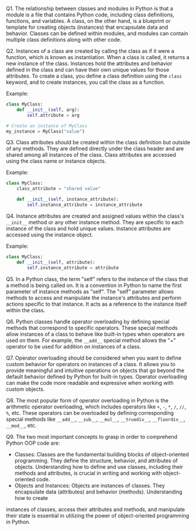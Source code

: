 Q1. The relationship between classes and modules in Python is that a module is a file that contains Python code, including class definitions, functions, and variables. A class, on the other hand, is a blueprint or template for creating objects (instances) that encapsulate data and behavior. Classes can be defined within modules, and modules can contain multiple class definitions along with other code.

Q2. Instances of a class are created by calling the class as if it were a function, which is known as instantiation. When a class is called, it returns a new instance of the class. Instances hold the attributes and behavior defined in the class and can have their own unique values for those attributes. To create a class, you define a class definition using the `class` keyword, and to create instances, you call the class as a function.

Example:
```python
class MyClass:
    def __init__(self, arg):
        self.attribute = arg

# Create an instance of MyClass
my_instance = MyClass("value")
```

Q3. Class attributes should be created within the class definition but outside of any methods. They are defined directly under the class header and are shared among all instances of the class. Class attributes are accessed using the class name or instance objects.

Example:
```python
class MyClass:
    class_attribute = "shared value"

    def __init__(self, instance_attribute):
        self.instance_attribute = instance_attribute
```

Q4. Instance attributes are created and assigned values within the class's `__init__` method or any other instance method. They are specific to each instance of the class and hold unique values. Instance attributes are accessed using the instance object.

Example:
```python
class MyClass:
    def __init__(self, attribute):
        self.instance_attribute = attribute
```

Q5. In a Python class, the term "self" refers to the instance of the class that a method is being called on. It is a convention in Python to name the first parameter of instance methods as "self". The "self" parameter allows methods to access and manipulate the instance's attributes and perform actions specific to that instance. It acts as a reference to the instance itself within the class.

Q6. Python classes handle operator overloading by defining special methods that correspond to specific operators. These special methods allow instances of a class to behave like built-in types when operators are used on them. For example, the `__add__` special method allows the "+" operator to be used for addition on instances of a class.

Q7. Operator overloading should be considered when you want to define custom behavior for operators on instances of a class. It allows you to provide meaningful and intuitive operations on objects that go beyond the default behavior defined by Python for built-in types. Operator overloading can make the code more readable and expressive when working with custom objects.

Q8. The most popular form of operator overloading in Python is the arithmetic operator overloading, which includes operators like `+`, `-`, `*`, `/`, `//`, `%`, etc. These operators can be overloaded by defining corresponding special methods like `__add__`, `__sub__`, `__mul__`, `__truediv__`, `__floordiv__`, `__mod__`, etc.

Q9. The two most important concepts to grasp in order to comprehend Python OOP code are:
- Classes: Classes are the fundamental building blocks of object-oriented programming. They define the structure, behavior, and attributes of objects. Understanding how to define and use classes, including their methods and attributes, is crucial in writing and working with object-oriented code.
- Objects and Instances: Objects are instances of classes. They encapsulate data (attributes) and behavior (methods). Understanding how to create

 instances of classes, access their attributes and methods, and manipulate their state is essential in utilizing the power of object-oriented programming in Python.
